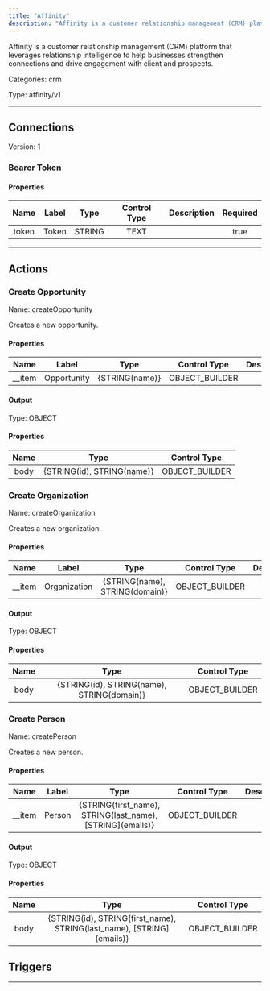 ```yaml
---
title: "Affinity"
description: "Affinity is a customer relationship management (CRM) platform that leverages relationship intelligence to help businesses strengthen connections and drive engagement with client and prospects."
---
```


Affinity is a customer relationship management (CRM) platform that leverages relationship intelligence to help businesses strengthen connections and drive engagement with client and prospects.


Categories: crm


Type: affinity/v1

<hr />



## Connections

Version: 1


### Bearer Token

#### Properties

|      Name       |      Label     |     Type     |     Control Type     |     Description     |     Required        |
|:--------------:|:--------------:|:------------:|:--------------------:|:-------------------:|:-------------------:|
| token | Token | STRING | TEXT  |  | true  |





<hr />



## Actions


### Create Opportunity
Name: createOpportunity

Creates a new opportunity.

#### Properties

|      Name       |      Label     |     Type     |     Control Type     |     Description     |     Required        |
|:--------------:|:--------------:|:------------:|:--------------------:|:-------------------:|:-------------------:|
| __item | Opportunity | {STRING\(name)} | OBJECT_BUILDER  |  | null  |


#### Output



Type: OBJECT


#### Properties

|     Name     |     Type     |     Control Type     |
|:------------:|:------------:|:--------------------:|
| body | {STRING\(id), STRING\(name)} | OBJECT_BUILDER  |






### Create Organization
Name: createOrganization

Creates a new organization.

#### Properties

|      Name       |      Label     |     Type     |     Control Type     |     Description     |     Required        |
|:--------------:|:--------------:|:------------:|:--------------------:|:-------------------:|:-------------------:|
| __item | Organization | {STRING\(name), STRING\(domain)} | OBJECT_BUILDER  |  | null  |


#### Output



Type: OBJECT


#### Properties

|     Name     |     Type     |     Control Type     |
|:------------:|:------------:|:--------------------:|
| body | {STRING\(id), STRING\(name), STRING\(domain)} | OBJECT_BUILDER  |






### Create Person
Name: createPerson

Creates a new person.

#### Properties

|      Name       |      Label     |     Type     |     Control Type     |     Description     |     Required        |
|:--------------:|:--------------:|:------------:|:--------------------:|:-------------------:|:-------------------:|
| __item | Person | {STRING\(first_name), STRING\(last_name), [STRING]\(emails)} | OBJECT_BUILDER  |  | null  |


#### Output



Type: OBJECT


#### Properties

|     Name     |     Type     |     Control Type     |
|:------------:|:------------:|:--------------------:|
| body | {STRING\(id), STRING\(first_name), STRING\(last_name), [STRING]\(emails)} | OBJECT_BUILDER  |








## Triggers



<hr />

